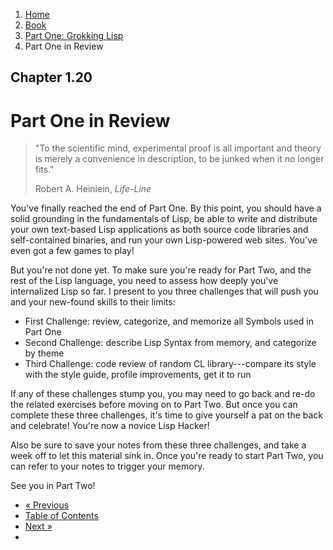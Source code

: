 <ol class="breadcrumb">
  <li><a href="/">Home</a></li>
  <li><a href="/book/">Book</a></li>
  <li><a href="/book/1-0-0-overview/">Part One: Grokking Lisp</a></li>
  <li class="active">Part One in Review</li>
</ol>

## Chapter 1.20

# Part One in Review

> "To the scientific mind, experimental proof is all important and theory is merely a convenience in description, to be junked when it no longer fits."
> <footer>Robert A. Heinlein, <em>Life-Line</em></footer>

You've finally reached the end of Part One.  By this point, you should have a solid grounding in the fundamentals of Lisp, be able to write and distribute your own text-based Lisp applications as both source code libraries and self-contained binaries, and run your own Lisp-powered web sites.  You've even got a few games to play!

But you're not done yet.  To make sure you're ready for Part Two, and the rest of the Lisp language, you need to assess how deeply you've internalized Lisp so far.  I present to you three challenges that will push you and your new-found skills to their limits:

* First Challenge: review, categorize, and memorize all Symbols used in Part One
* Second Challenge: describe Lisp Syntax from memory, and categorize by theme
* Third Challenge: code review of random CL library---compare its style with the style guide, profile improvements, get it to run

If any of these challenges stump you, you may need to go back and re-do the related exercises before moving on to Part Two.  But once you can complete these three challenges, it's time to give yourself a pat on the back and celebrate!  You're now a novice Lisp Hacker!

Also be sure to save your notes from these three challenges, and take a week off to let this material sink in.  Once you're ready to start Part Two, you can refer to your notes to trigger your memory.

See you in Part Two!

<ul class="pager">
  <li class="previous"><a href="/book/1-19-0-dsl/">&laquo; Previous</a></li>
  <li><a href="/book/">Table of Contents</a></li>
  <li class="next"><a href="/book/2-0-0-overview.md">Next &raquo;</a><li>
</ul>
